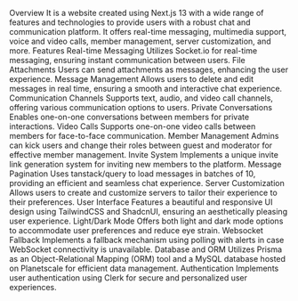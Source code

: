 Overview
It is a website created using Next.js 13 with a wide range of features and technologies to provide users with a robust chat and communication platform. It offers real-time messaging, multimedia support, voice and video calls, member management, server customization, and more.
Features
Real-time Messaging
Utilizes Socket.io for real-time messaging, ensuring instant communication between users.
File Attachments
Users can send attachments as messages, enhancing the user experience.
Message Management
Allows users to delete and edit messages in real time, ensuring a smooth and interactive chat experience.
Communication Channels
Supports text, audio, and video call channels, offering various communication options to users.
Private Conversations
Enables one-on-one conversations between members for private interactions.
Video Calls
Supports one-on-one video calls between members for face-to-face communication.
Member Management
Admins can kick users and change their roles between guest and moderator for effective member management.
Invite System
Implements a unique invite link generation system for inviting new members to the platform.
Message Pagination
Uses tanstack/query to load messages in batches of 10, providing an efficient and seamless chat experience.
Server Customization
Allows users to create and customize servers to tailor their experience to their preferences.
User Interface
Features a beautiful and responsive UI design using TailwindCSS and ShadcnUI, ensuring an aesthetically pleasing user experience.
Light/Dark Mode
Offers both light and dark mode options to accommodate user preferences and reduce eye strain.
Websocket Fallback
Implements a fallback mechanism using polling with alerts in case WebSocket connectivity is unavailable.
Database and ORM
Utilizes Prisma as an Object-Relational Mapping (ORM) tool and a MySQL database hosted on Planetscale for efficient data management.
Authentication
Implements user authentication using Clerk for secure and personalized user experiences.
